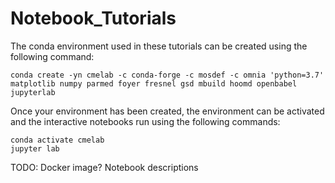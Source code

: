 # Notebook_Tutorials

The conda environment used in these tutorials can be created using the following command:
```
conda create -yn cmelab -c conda-forge -c mosdef -c omnia 'python=3.7' matplotlib numpy parmed foyer fresnel gsd mbuild hoomd openbabel jupyterlab
```
Once your environment has been created, the environment can be activated and the interactive notebooks run using the following commands:
```
conda activate cmelab
jupyter lab
```

TODO: 
Docker image?
Notebook descriptions
